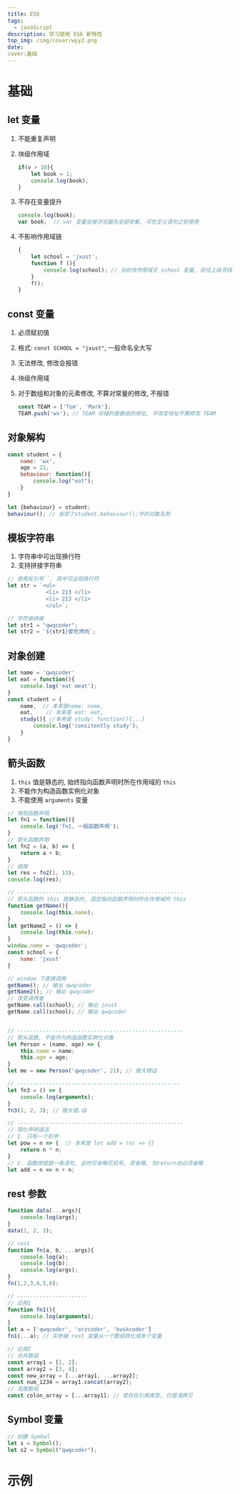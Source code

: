 ```yaml
---
title: ES6
tags:
  - javaScript
description: 学习使用 ES6 新特性
top_img: /img/cover/wyy2.png
date:
cover:基础
---
```




# 基础

## let 变量

1. 不能重复声明

2. 块级作用域

   ```javascript
   if(v > 10){
       let book = 1;
       console.log(book);
   }
   ```

   

3. 不存在变量提升

   ```JavaScript
   console.log(book);
   var book;  // var 变量会被浏览器先全部收集, 可在定义语句之前使用
   ```

4. 不影响作用域链

   ```JavaScript
   {
       let school = 'jxust';
       function f (){
           console.log(school); // 当前块作用域无 school 变量, 前往上级寻找
       }
       f();
   }
   ```

## const 变量

1. 必须赋初值

2. 格式: `const SCHOOL = "jxust"`, 一般命名全大写

3. 无法修改, 修改会报错

4. 块级作用域

5. 对于数组和对象的元素修改, 不算对常量的修改, 不报错

   ```javascript
   const TEAM = ['Tom', 'Mark'];
   TEAM.push('wx'); // TEAM 存储的是数组的地址, 不改变地址不算修改 TEAM
   ```

## 对象解构

```javascript
const student = {
    name: 'wx',
    age = 21,
    behaviour: function(){
        console.log("eat");
    }
}

let {behaviour} = student;
behaviour(); // 省却了student.behaviour();中的对象名称
```

## 模板字符串

1. 字符串中可出现换行符
2. 支持拼接字符串

```javascript
// 使用反引号``, 其中可出现换行符
let str = `<ul>
			<li> 213 </li>
			<li> 213 </li>
			</ul>`;

// 字符串拼接
let str1 = "qwqcoder";
let str2 = `${str1}爱吃烤肉`;
```

## 对象创建

```javascript
let name = 'qwqcoder'
let eat = function(){
    console.log('eat meat');
}
const student = {
    name,  // 本来是name: name,
    eat,	// 本来是 eat: eat,
    study(){ //本来是 study: function(){...}
        console.log('consitently study');
    }
}
```

## 箭头函数

1. `this` 值是静态的, 始终指向函数声明时所在作用域的 `this`
2. 不能作为构造函数实例化对象
3. 不能使用 `arguments` 变量

```javascript
// 常规函数声明
let fn1 = function(){
    console.log('fn1, 一般函数声明');
}
// 箭头函数声明
let fn2 = (a, b) => {
    return a + b;
}
// 调用
let res = fn2(1, 13);
console.log(res);

// ----------------------------------------------------
// 箭头函数的 this 是静态的, 固定指向函数声明时所在作用域的 this
function getName(){
    console.log(this.name);
}
let getName2 = () => {
    console.log(this.name);
}
window.name = 'qwqcoder';
const school = {
    name: 'jxust'
}

// window 下直接调用
getName(); // 输出 qwqcoder
getName2(); // 输出 qwqcoder
// 改变调用者
getName.call(school); // 输出 jxust
getName.call(school); // 输出 qwqcoder


// ----------------------------------------------------
// 箭头函数, 不能作为构造函数实例化对象
let Person = (name, age) => {
    this.name = name;
    this.age = age;
}
let me = new Person('qwqcoder', 21); // 报大错😋

// ---------------------------------------------------
let fn3 = () => {
    console.log(arguments);
}
fn3(1, 2, 3); // 报大错.😋

// ----------------------------------------------------
// 简化声明语法
// 1. 只有一个形参
let pow = n => {  // 本来是 let add = (n) => {}
    return n * n;
}
// 2. 函数体就就一条语句, 此时可省略花括号, 若省略, 则return也必须省略
let add = n => n + n;
```

## rest 参数

```javascript
function data(...args){
    console.log(args);
}
data(1, 2, 3);

// rest 
function fn(a, b, ...args){
    console.log(a);
    console.log(b);
    console.log(args);
}
fn(1,2,3,4,5,6);

// ----------------------
// 应用1
function fn1(){
    console.log(arguments);
}
let a = ['qwqcoder', 'orzcoder', 'buskcoder']
fn1(...a); // 实参被 rest 变量从一个数组转化成多个变量

// 应用2
// 合并数组
const array1 = [1, 2];
const array2 = [3, 4];
const new_array = [...array1, ...array2];
const num_1234 = array1.concat(array2);
// 克隆数组
const colon_array = [...array1]; // 若存在引用类型, 仍是浅拷贝

```

## Symbol 变量

```javascript
// 创建 Symbol
let s = Symbol();
let s2 = Symbol("qwqcoder");

```





# 示例

